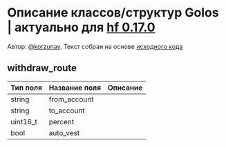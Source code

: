 # Описание классов/структур Golos | актуально для [hf 0.17.0](https://github.com/GolosChain/golos/releases/tag/v0.17.0)
Автор: [@korzunav](https://golos.io/@korzunav). Текст собран на основе [исходного кода](https://github.com/GolosChain/golos/tree/master/plugins/database_api/include/golos/plugins/database_api/plugin.hpp)
## withdraw_route


|Тип поля|Название поля|Описание|
|--------|-------------|--------|
|string|from_account||
|string|to_account||
|uint16_t|percent||
|bool|auto_vest||
